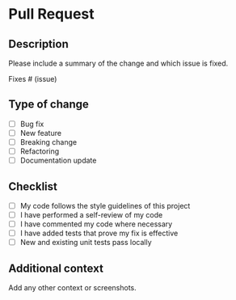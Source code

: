 # Pull Request

## Description

Please include a summary of the change and which issue is fixed.

Fixes # (issue)

## Type of change

- [ ] Bug fix
- [ ] New feature
- [ ] Breaking change
- [ ] Refactoring
- [ ] Documentation update

## Checklist

- [ ] My code follows the style guidelines of this project
- [ ] I have performed a self-review of my code
- [ ] I have commented my code where necessary
- [ ] I have added tests that prove my fix is effective
- [ ] New and existing unit tests pass locally

## Additional context

Add any other context or screenshots.
